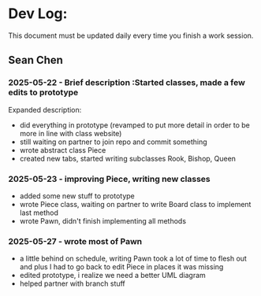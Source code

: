 # Dev Log:

This document must be updated daily every time you finish a work session.

## Sean Chen

### 2025-05-22 - Brief description :Started classes, made a few edits to prototype

Expanded description: 
- did everything in prototype (revamped to put more detail in order to be more in line with class website)
- still waiting on partner to join repo and commit something 
- wrote abstract class Piece
- created new tabs, started writing subclasses Rook, Bishop, Queen 


### 2025-05-23 - improving Piece, writing new classes
- added some new stuff to prototype
- wrote Piece class, waiting on partner to write Board class to implement last method 
- wrote Pawn, didn't finish implementing all methods


### 2025-05-27 - wrote most of Pawn
- a little behind on schedule, writing Pawn took a lot of time to flesh out and plus I had to go back to edit Piece in places it was missing
- edited prototype, i realize we need a better UML diagram 
- helped partner with branch stuff